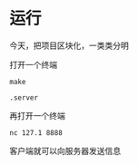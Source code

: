 # 运行

今天，把项目区块化，一类类分明



打开一个终端

```shell
make

.server
```





再打开一个终端

```shell
nc 127.1 8888
```







客户端就可以向服务器发送信息
